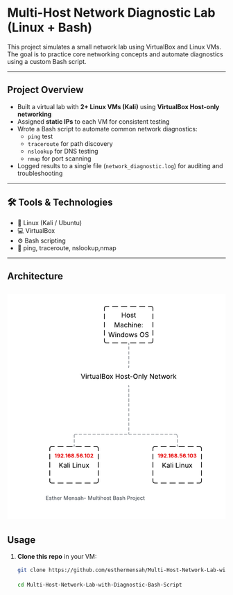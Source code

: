 # Multi-Host Network Diagnostic Lab (Linux + Bash)

This project simulates a small network lab using VirtualBox and Linux VMs. The goal is to practice core networking concepts and automate diagnostics using a custom Bash script.

---

## Project Overview

- Built a virtual lab with **2+ Linux VMs (Kali)** using **VirtualBox Host-only networking**
- Assigned **static IPs** to each VM for consistent testing
- Wrote a Bash script to automate common network diagnostics:
  - `ping` test
  - `traceroute` for path discovery
  - `nslookup` for DNS testing
  - `nmap` for port scanning
- Logged results to a single file (`network_diagnostic.log`) for auditing and troubleshooting

---

## 🛠️ Tools & Technologies

- 🐧 Linux (Kali / Ubuntu)
- 💻 VirtualBox
- ⚙️ Bash scripting
- 📡 ping, traceroute, nslookup,nmap


---

## Architecture

![Architecture ](architecture.png)
---

## Usage

1. **Clone this repo** in your VM:
   ```bash
   git clone https://github.com/esthermensah/Multi-Host-Network-Lab-with-Diagnostic-Bash-Script.git

   cd Multi-Host-Network-Lab-with-Diagnostic-Bash-Script

